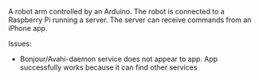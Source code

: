 A robot arm controlled by an Arduino.
The robot is connected to a Raspberry Pi running a server.
The server can receive commands from an iPhone app.


Issues: 

- Bonjour/Avahi-daemon service does not appear to app. App successfully works because it can find other services
